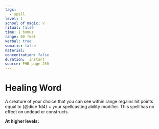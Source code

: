 ```yaml
---
tags:
  - spell
level: 1
school of magic: V
ritual: false
time: 1 bonus
range: 60 feet
verbal: true
somatic: false
material: 
concentration: false
duration:  instant
source: PHB page 250
---
```

# Healing Word
A creature of your choice that you can see within range regains hit points equal to {@dice 1d4} + your spellcasting ability modifier. This spell has no effect on undead or constructs.

**At higher levels:** 